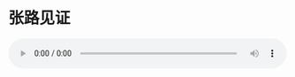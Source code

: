 # 张路见证

<audio style="width: 100%;" preload="false" controls controlslist="nodownload"><source src="http://file.simai.life/audio/mp3/old/27553.mp3" type="audio/mpeg">Your browser does not support the audio element.</audio>


